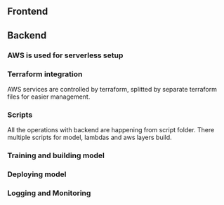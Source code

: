## Frontend
## Backend
### AWS is used for serverless setup
### Terraform integration
AWS services are controlled by terraform, splitted by separate terraform files for easier management.
### Scripts
All the operations with backend are happening from script folder.
There multiple scripts for model, lambdas and aws layers build.
### Training and building model
### Deploying model
### Logging and Monitoring